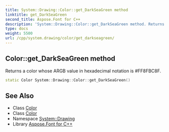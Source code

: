 ```yaml
---
title: System::Drawing::Color::get_DarkSeaGreen method
linktitle: get_DarkSeaGreen
second_title: Aspose.Font for C++
description: 'System::Drawing::Color::get_DarkSeaGreen method. Returns a color whose ARGB value in hexadecimal notation is #FF8FBC8F in C++.'
type: docs
weight: 5500
url: /cpp/system.drawing/color/get_darkseagreen/
---
```

## Color::get_DarkSeaGreen method


Returns a color whose ARGB value in hexadecimal notation is #FF8FBC8F.

```cpp
static Color System::Drawing::Color::get_DarkSeaGreen()
```

## See Also

* Class [Color](../)
* Class [Color](../)
* Namespace [System::Drawing](../../)
* Library [Aspose.Font for C++](../../../)
